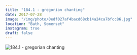 ```yaml
---
title: "184.1 - gregorian chanting"
date: 2017-07-28
image: "/img/photo/0edf027af4bacd68cb14a24ca7bfcc86.jpg"
location: "Bath, Somerset"
instagram: true
draft: false
---
```


![184.1 - gregorian chanting](/img/photo/0edf027af4bacd68cb14a24ca7bfcc86.jpg)
